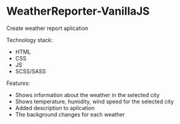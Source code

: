 <h1>WeatherReporter-VanillaJS</h1>
<p>Create weather report aplication</p>
<p>Technology stack:</p>
<ul>
  <li>HTML</li>
  <li>CSS</li>
  <li>JS</li>
  <li>SCSS/SASS</li>
  </ul>
<p>Features:</p>
<ul>
  <li>Shows information about the weather in the selected city</li>
  <li>Shows temperature, humidity, wind speed for the selected city</li>
  <li>Added description to aplication</li>
  <li>The background changes for each weather</li>
 </ul>
